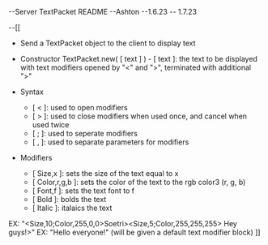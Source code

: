--Server TextPacket README
--Ashton
--1.6.23 -- 1.7.23

--[[

- Send a TextPacket object to the client to display text

- Constructor
	TextPacket.new( [ text ] )
		- [ text ]: the text to be displayed with text modifiers opened by "<" and ">", terminated with additional ">"

- Syntax
	- [ < ]: used to open modifiers
	- [ > ]: used to close modifiers when used once, and cancel when used twice
	- [ ; ]: used to seperate modifiers
	- [ , ]: used to separate parameters for modifiers

- Modifiers
	- [ Size,x ]: 	   sets the size of the text equal to x
	- [ Color,r,g,b ]: sets the color of the text to the rgb color3 (r, g, b)
	- [ Font,f ]: 	   sets the text font to f
	- [ Bold ]:		   bolds the text
	- [ Italic ]:	   italaics the text
	
 EX: "<Size,10;Color,255,0,0>Soetri><Size,5;Color,255,255,255> Hey guys!>"
 EX: "Hello everyone!" (will be given a default text modifier block)
]]